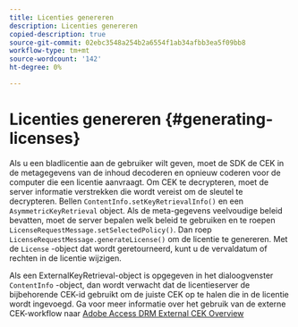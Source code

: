 ```yaml
---
title: Licenties genereren
description: Licenties genereren
copied-description: true
source-git-commit: 02ebc3548a254b2a6554f1ab34afbb3ea5f09bb8
workflow-type: tm+mt
source-wordcount: '142'
ht-degree: 0%

---
```


# Licenties genereren {#generating-licenses}

Als u een bladlicentie aan de gebruiker wilt geven, moet de SDK de CEK in de metagegevens van de inhoud decoderen en opnieuw coderen voor de computer die een licentie aanvraagt. Om CEK te decrypteren, moet de server informatie verstrekken die wordt vereist om de sleutel te decrypteren. Bellen `ContentInfo.setKeyRetrievalInfo()` en een `AsymmetricKeyRetrieval` object. Als de meta-gegevens veelvoudige beleid bevatten, moet de server bepalen welk beleid te gebruiken en te roepen `LicenseRequestMessage.setSelectedPolicy()`. Dan roep `LicenseRequestMessage.generateLicense()` om de licentie te genereren. Met de `License` -object dat wordt geretourneerd, kunt u de vervaldatum of rechten in de licentie wijzigen.

Als een ExternalKeyRetrieval-object is opgegeven in het dialoogvenster `ContentInfo` -object, dan wordt verwacht dat de licentieserver de bijbehorende CEK-id gebruikt om de juiste CEK op te halen die in de licentie wordt ingevoegd. Ga voor meer informatie over het gebruik van de externe CEK-workflow naar [Adobe Access DRM External CEK Overview](../../../aaxs-drm-xkey-mgmt/aaxs-drm-using-external-cek-overview.md)
